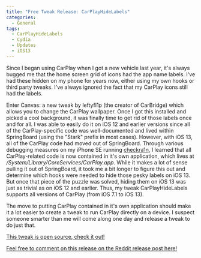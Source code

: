 ```yaml
---
title: "Free Tweak Release: CarPlayHideLabels"
categories:
  - General
tags:
  - CarPlayHideLabels
  - Cydia
  - Updates
  - iOS13
---
```


Since I began using CarPlay when I got a new vehicle last year, it's always bugged me that the home screen grid of icons had the app name labels.  I've had these hidden on my phone for years now, either using my own hooks or third party tweaks.  I've always ignored the fact that my CarPlay icons still had the labels.

Enter Canvas: a new tweak by leftyfl1p (the creator of CarBridge) which allows you to change the CarPlay wallpaper.  Once I got this installed and picked a cool background, it was finally time to get rid of those labels once and for all.  I was able to easily do it on iOS 12 and earlier versions since all of the CarPlay-specific code was well-documented and lived within SpringBoard (using the "Stark" prefix in most cases).  However, with iOS 13, all of the CarPlay code had moved out of SpringBoard.  Through various debugging measures on my iPhone SE running [checkra1n](https://checkra.in), I learned that all CarPlay-related code is now contained in it's own application, which lives at */System/Library/CoreServices/CarPlay.app*.  While it makes a lot of sense pulling it out of SpringBoard, it took me a bit longer to figure this out and determine which hooks were needed to hide those pesky labels on iOS 13.  But once that piece of the puzzle was solved, hiding them on iOS 13 was just as trivial as on iOS 12 and earlier.  Thus, my tweak CarPlayHideLabels supports all versions of CarPlay (from iOS 7.1 to iOS 13).

The move to putting CarPlay contained in it's own application should make it a lot easier to create a tweak to run CarPlay directly on a device.  I suspect someone smarter than me will come along one day and release a tweak to do just that.

[This tweak is open source, check it out!](https://github.com/joshuaseltzer/CarPlayHideLabels)

[Feel free to comment on this release on the Reddit release post here!](https://www.reddit.com/r/jailbreak/comments/e3zedj/release_carplayhidelabels_hide_the_app_icon/)